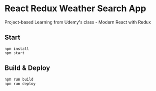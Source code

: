 # React Redux Weather Search App

Project-based Learning from Udemy's class - Modern React with Redux

## Start

```
npm install
npm start
```

## Build & Deploy

```
npm run build
npm run deploy
```
